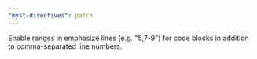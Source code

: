 ```yaml
---
"myst-directives": patch
---
```


Enable ranges in emphasize lines (e.g. "5,7-9") for code blocks in addition to comma-separated line numbers.
